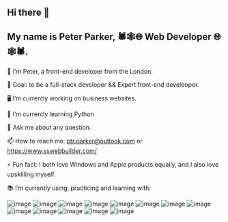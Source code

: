 ## Hi there 👋

## My name is Peter Parker, 🕷️🕸️🌐 Web Developer 🌐🕸️🕷️.



🤠 I'm Peter, a front-end developer from the London.

🏁 Goal: to be a full-stack developer && Expert front-end develeoper.

🖥️ I’m currently working on business websites.

🐍 I’m currently learning Python

💬 Ask me about any question.

📫 How to reach me: ptr.parker@outlook.com or https://www.sswebbuilder.com/

⚡ Fun fact: I both love Windows and Apple products equally, and I also love upskilling myself.

📚 I’m currently using, practicing and learning with:


![image](https://github.com/user-attachments/assets/dc79e4aa-83c2-44c0-97e7-9b94a4c186c9)
![image](https://github.com/user-attachments/assets/4294fdf2-ae0a-4909-a2ac-472d7967133f)
![image](https://github.com/user-attachments/assets/257a5738-a5c6-44d6-988e-ed028196f53d)
![image](https://github.com/user-attachments/assets/09bd6ecb-aa4a-46bd-b77f-af6935e38570)
![image](https://github.com/user-attachments/assets/9d0f2ec1-50e3-474b-9946-01e561207f11)
![image](https://github.com/user-attachments/assets/880b772a-b813-4230-bae2-211e3cb5b2d4)
![image](https://github.com/user-attachments/assets/9af8e42f-2fb2-4ac1-9b49-5e901db387f9)
![image](https://github.com/user-attachments/assets/436e7db9-9fba-496d-a218-8789b552f802)
![image](https://github.com/user-attachments/assets/7a01051e-530f-4875-8541-dc912013aab7)
![image](https://github.com/user-attachments/assets/169a8f69-5a00-45e3-b943-5e1b81da4df8)
![image](https://github.com/user-attachments/assets/5407b69c-0553-4dee-9e9d-d86af5f903fb)
![image](https://github.com/user-attachments/assets/c780cb2c-b3c0-44c3-a142-d2cb5fed3ccc)
![image](https://github.com/user-attachments/assets/8e395f57-c125-49e6-9b86-c522813e2542)















